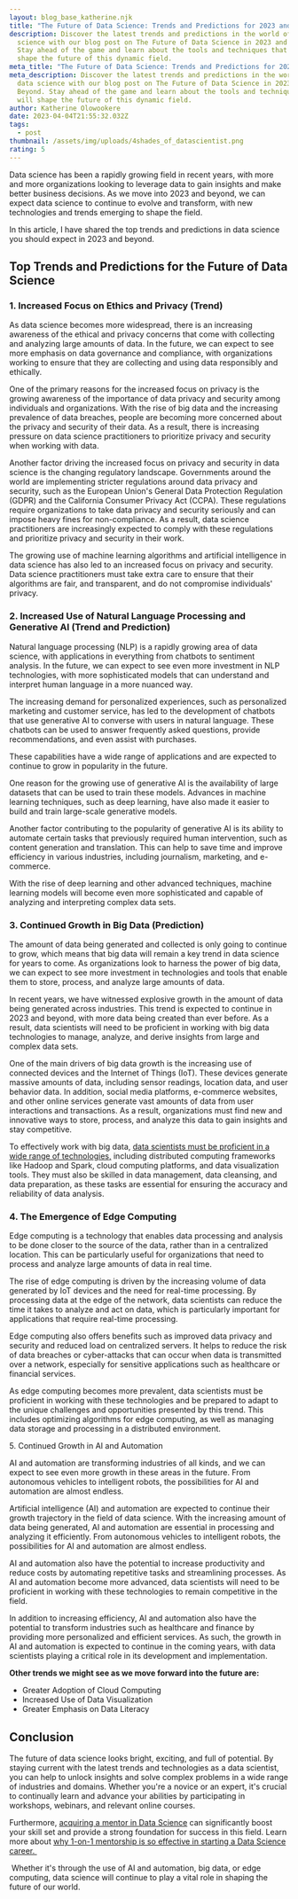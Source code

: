 ```yaml
---
layout: blog_base_katherine.njk
title: "The Future of Data Science: Trends and Predictions for 2023 and Beyond"
description: Discover the latest trends and predictions in the world of data
  science with our blog post on The Future of Data Science in 2023 and Beyond.
  Stay ahead of the game and learn about the tools and techniques that will
  shape the future of this dynamic field.
meta_title: "The Future of Data Science: Trends and Predictions for 2023 and Beyond"
meta_description: Discover the latest trends and predictions in the world of
  data science with our blog post on The Future of Data Science in 2023 and
  Beyond. Stay ahead of the game and learn about the tools and techniques that
  will shape the future of this dynamic field.
author: Katherine Olowookere
date: 2023-04-04T21:55:32.032Z
tags:
  - post
thumbnail: /assets/img/uploads/4shades_of_datascientist.png
rating: 5
---
```

Data science has been a rapidly growing field in recent years, with more and more organizations looking to leverage data to gain insights and make better business decisions. As we move into 2023 and beyond, we can expect data science to continue to evolve and transform, with new technologies and trends emerging to shape the field.

In this article, I have shared the top trends and predictions in data science you should expect in 2023 and beyond.

<h2>Top Trends and Predictions for the Future of Data Science </h2>

<h3>1. Increased Focus on Ethics and Privacy (Trend) </h3>

As data science becomes more widespread, there is an increasing awareness of the ethical and privacy concerns that come with collecting and analyzing large amounts of data. In the future, we can expect to see more emphasis on data governance and compliance, with organizations working to ensure that they are collecting and using data responsibly and ethically.

One of the primary reasons for the increased focus on privacy is the growing awareness of the importance of data privacy and security among individuals and organizations. With the rise of big data and the increasing prevalence of data breaches, people are becoming more concerned about the privacy and security of their data. As a result, there is increasing pressure on data science practitioners to prioritize privacy and security when working with data.

Another factor driving the increased focus on privacy and security in data science is the changing regulatory landscape. Governments around the world are implementing stricter regulations around data privacy and security, such as the European Union's General Data Protection Regulation (GDPR) and the California Consumer Privacy Act (CCPA). These regulations require organizations to take data privacy and security seriously and can impose heavy fines for non-compliance. As a result, data science practitioners are increasingly expected to comply with these regulations and prioritize privacy and security in their work.

The growing use of machine learning algorithms and artificial intelligence in data science has also led to an increased focus on privacy and security. Data science practitioners must take extra care to ensure that their algorithms are fair, and transparent, and do not compromise individuals' privacy.

<h3>2. Increased Use of Natural Language Processing and Generative AI (Trend and Prediction)</h3>

Natural language processing (NLP) is a rapidly growing area of data science, with applications in everything from chatbots to sentiment analysis. In the future, we can expect to see even more investment in NLP technologies, with more sophisticated models that can understand and interpret human language in a more nuanced way.

The increasing demand for personalized experiences, such as personalized marketing and customer service, has led to the development of chatbots that use generative AI to converse with users in natural language. These chatbots can be used to answer frequently asked questions, provide recommendations, and even assist with purchases.

These capabilities have a wide range of applications and are expected to continue to grow in popularity in the future.

One reason for the growing use of generative AI is the availability of large datasets that can be used to train these models. Advances in machine learning techniques, such as deep learning, have also made it easier to build and train large-scale generative models.

Another factor contributing to the popularity of generative AI is its ability to automate certain tasks that previously required human intervention, such as content generation and translation. This can help to save time and improve efficiency in various industries, including journalism, marketing, and e-commerce.

With the rise of deep learning and other advanced techniques, machine learning models will become even more sophisticated and capable of analyzing and interpreting complex data sets.

<h3>3. Continued Growth in Big Data (Prediction)</h3>

The amount of data being generated and collected is only going to continue to grow, which means that big data will remain a key trend in data science for years to come. As organizations look to harness the power of big data, we can expect to see more investment in technologies and tools that enable them to store, process, and analyze large amounts of data.

In recent years, we have witnessed explosive growth in the amount of data being generated across industries. This trend is expected to continue in 2023 and beyond, with more data being created than ever before. As a result, data scientists will need to be proficient in working with big data technologies to manage, analyze, and derive insights from large and complex data sets.

One of the main drivers of big data growth is the increasing use of connected devices and the Internet of Things (IoT). These devices generate massive amounts of data, including sensor readings, location data, and user behavior data. In addition, social media platforms, e-commerce websites, and other online services generate vast amounts of data from user interactions and transactions. As a result, organizations must find new and innovative ways to store, process, and analyze this data to gain insights and stay competitive.

To effectively work with big data, [data scientists must be proficient in a wide range of technologies,](https://saeedmirshekari.com/blog/5-hot-data-science-tools/) including distributed computing frameworks like Hadoop and Spark, cloud computing platforms, and data visualization tools. They must also be skilled in data management, data cleansing, and data preparation, as these tasks are essential for ensuring the accuracy and reliability of data analysis.

<h3>4. The Emergence of Edge Computing</h3> 

Edge computing is a technology that enables data processing and analysis to be done closer to the source of the data, rather than in a centralized location. This can be particularly useful for organizations that need to process and analyze large amounts of data in real time.

The rise of edge computing is driven by the increasing volume of data generated by IoT devices and the need for real-time processing. By processing data at the edge of the network, data scientists can reduce the time it takes to analyze and act on data, which is particularly important for applications that require real-time processing.

Edge computing also offers benefits such as improved data privacy and security and reduced load on centralized servers. It helps to reduce the risk of data breaches or cyber-attacks that can occur when data is transmitted over a network, especially for sensitive applications such as healthcare or financial services.

As edge computing becomes more prevalent, data scientists must be proficient in working with these technologies and be prepared to adapt to the unique challenges and opportunities presented by this trend. This includes optimizing algorithms for edge computing, as well as managing data storage and processing in a distributed environment.

</h3> 5. Continued Growth in AI and Automation</h3>

AI and automation are transforming industries of all kinds, and we can expect to see even more growth in these areas in the future. From autonomous vehicles to intelligent robots, the possibilities for AI and automation are almost endless.

Artificial intelligence (AI) and automation are expected to continue their growth trajectory in the field of data science. With the increasing amount of data being generated, AI and automation are essential in processing and analyzing it efficiently. From autonomous vehicles to intelligent robots, the possibilities for AI and automation are almost endless.

AI and automation also have the potential to increase productivity and reduce costs by automating repetitive tasks and streamlining processes. As AI and automation become more advanced, data scientists will need to be proficient in working with these technologies to remain competitive in the field.

In addition to increasing efficiency, AI and automation also have the potential to transform industries such as healthcare and finance by providing more personalized and efficient services. As such, the growth in AI and automation is expected to continue in the coming years, with data scientists playing a critical role in its development and implementation.

**Other trends we might see as we move forward into the future are:**

* Greater Adoption of Cloud Computing 
* Increased Use of Data Visualization 
* Greater Emphasis on Data Literacy

<h2>Conclusion</h2>

The future of data science looks bright, exciting, and full of potential. By staying current with the latest trends and technologies as a data scientist, you can help to unlock insights and solve complex problems in a wide range of industries and domains. Whether you're a novice or an expert, it's crucial to continually learn and advance your abilities by participating in workshops, webinars, and relevant online courses. 

Furthermore, [acquiring a mentor in Data Science](https://saeedmirshekari.com/team/) can significantly boost your skill set and provide a strong foundation for success in this field. Learn more about [why 1-on-1 mentorship is so effective in starting a Data Science career. ](https://saeedmirshekari.com/blog/why-is-1-on-1-mentoring-so-effective-in-starting-data-science/)

 Whether it's through the use of AI and automation, big data, or edge computing, data science will continue to play a vital role in shaping the future of our world.